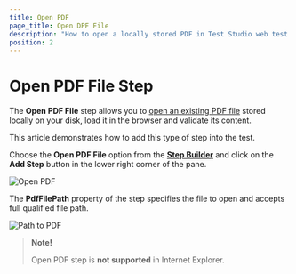 ```yaml
---
title: Open PDF
page_title: Open DPF File
description: "How to open a locally stored PDF in Test Studio web test and validate its content" 
position: 2
---
```

# Open PDF File Step

The __Open PDF File__ step allows you to <a href="/automated-tests/recording/pdf-validation#open-local-pdf-file" target="_blank">open an existing PDF file</a> stored locally on your disk, load it in the browser and validate its content.

This article demonstrates how to add this type of step into the test.

Choose the __Open PDF File__ option from the <a href="/features/custom-steps/overview" target="_blank">__Step Builder__</a> and click on the __Add Step__ button in the lower right corner of the pane.

![Open PDF][1]

The __PdfFilePath__ property of the step specifies the file to open and accepts full qualified file path.

![Path to PDF][2]

> **Note!**
>
> Open PDF step is __not supported__ in Internet Explorer.

[1]: /img/features/custom-steps/open-pdf/step-builder-open-pdf.png
[2]: /img/features/custom-steps/open-pdf/pdf-dropdown.png